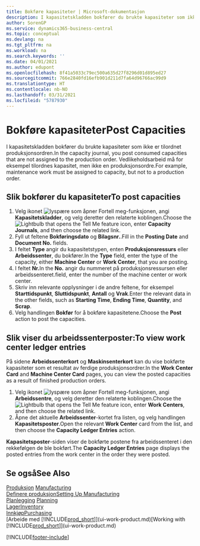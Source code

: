 ```yaml
---
title: Bokføre kapasiteter | Microsoft-dokumentasjon
description: I kapasitetskladden bokfører du brukte kapasiteter som ikke er tilordnet produksjonsordren. Vedlikeholdsarbeid må for eksempel tilordnes kapasitet, men ikke en produksjonsordre.
author: SorenGP
ms.service: dynamics365-business-central
ms.topic: conceptual
ms.devlang: na
ms.tgt_pltfrm: na
ms.workload: na
ms.search.keywords: ''
ms.date: 04/01/2021
ms.author: edupont
ms.openlocfilehash: 8f41a5033c79ec500a635d27f8296d01d895ed27
ms.sourcegitcommit: 766e2840fd16efb901d211d7fa64d96766ac99d9
ms.translationtype: HT
ms.contentlocale: nb-NO
ms.lasthandoff: 03/31/2021
ms.locfileid: "5787930"
---
```

# <a name="post-capacities"></a><span data-ttu-id="03cc0-104">Bokføre kapasiteter</span><span class="sxs-lookup"><span data-stu-id="03cc0-104">Post Capacities</span></span>
<span data-ttu-id="03cc0-105">I kapasitetskladden bokfører du brukte kapasiteter som ikke er tilordnet produksjonsordren.</span><span class="sxs-lookup"><span data-stu-id="03cc0-105">In the capacity journal, you post consumed capacities that are not assigned to the production order.</span></span> <span data-ttu-id="03cc0-106">Vedlikeholdsarbeid må for eksempel tilordnes kapasitet, men ikke en produksjonsordre.</span><span class="sxs-lookup"><span data-stu-id="03cc0-106">For example, maintenance work must be assigned to capacity, but not to a production order.</span></span>  

## <a name="to-post-capacities"></a><span data-ttu-id="03cc0-107">Slik bokfører du kapasiteter</span><span class="sxs-lookup"><span data-stu-id="03cc0-107">To post capacities</span></span>  
1.  <span data-ttu-id="03cc0-108">Velg ikonet ![lyspære som åpner Fortell meg-funksjonen](media/ui-search/search_small.png "Fortell hva du vil gjøre"), angi **Kapasitetskladder**, og velg deretter den relaterte koblingen.</span><span class="sxs-lookup"><span data-stu-id="03cc0-108">Choose the ![Lightbulb that opens the Tell Me feature](media/ui-search/search_small.png "Tell me what you want to do") icon, enter **Capacity Journals**, and then choose the related link.</span></span>  
2.  <span data-ttu-id="03cc0-109">Fyll ut feltene **Bokføringsdato** og **Bilagsnr.**.</span><span class="sxs-lookup"><span data-stu-id="03cc0-109">Fill in the **Posting Date** and **Document No.** fields.</span></span>  
3.  <span data-ttu-id="03cc0-110">I feltet **Type** angir du kapasitetstypen, enten **Produksjonsressurs** eller **Arbeidssenter**, du bokfører.</span><span class="sxs-lookup"><span data-stu-id="03cc0-110">In the **Type** field, enter the type of the capacity, either **Machine Center** or **Work Center**, that you are posting.</span></span>  
4.  <span data-ttu-id="03cc0-111">I feltet **Nr.**</span><span class="sxs-lookup"><span data-stu-id="03cc0-111">In the **No.**</span></span> <span data-ttu-id="03cc0-112">angir du nummeret på produksjonsressursen eller arbeidssenteret.</span><span class="sxs-lookup"><span data-stu-id="03cc0-112">field, enter the number of the machine center or work center.</span></span>  
5.  <span data-ttu-id="03cc0-113">Skriv inn relevante opplysninger i de andre feltene, for eksempel **Starttidspunkt**, **Sluttidspunkt**, **Antall** og **Vrak**.</span><span class="sxs-lookup"><span data-stu-id="03cc0-113">Enter the relevant data in the other fields, such as **Starting Time**, **Ending Time**, **Quantity**, and **Scrap**.</span></span>  
6.  <span data-ttu-id="03cc0-114">Velg handlingen **Bokfør** for å bokføre kapasitetene.</span><span class="sxs-lookup"><span data-stu-id="03cc0-114">Choose the **Post** action to post the capacities.</span></span>  

## <a name="to-view-work-center-ledger-entries"></a><span data-ttu-id="03cc0-115">Slik viser du arbeidssenterposter:</span><span class="sxs-lookup"><span data-stu-id="03cc0-115">To view work center ledger entries</span></span>  
<span data-ttu-id="03cc0-116">På sidene **Arbeidssenterkort** og **Maskinsenterkort** kan du vise bokførte kapasiteter som et resultat av ferdige produksjonsordrer.</span><span class="sxs-lookup"><span data-stu-id="03cc0-116">In the **Work Center Card** and **Machine Center Card** pages, you can view the posted capacities as a result of finished production orders.</span></span>    
1.  <span data-ttu-id="03cc0-117">Velg ikonet ![lyspære som åpner Fortell meg-funksjonen](media/ui-search/search_small.png "Fortell hva du vil gjøre"), angi **Arbeidssentre**, og velg deretter den relaterte koblingen.</span><span class="sxs-lookup"><span data-stu-id="03cc0-117">Choose the ![Lightbulb that opens the Tell Me feature](media/ui-search/search_small.png "Tell me what you want to do") icon, enter **Work Centers**, and then choose the related link.</span></span>  
2.  <span data-ttu-id="03cc0-118">Åpne det aktuelle **Arbeidssenter**-kortet fra listen, og velg handlingen **Kapasitetsposter**.</span><span class="sxs-lookup"><span data-stu-id="03cc0-118">Open the relevant **Work Center** card from the list, and then choose the **Capacity Ledger Entries** action.</span></span>  

<span data-ttu-id="03cc0-119">**Kapasitetsposter**-siden viser de bokførte postene fra arbeidssenteret i den rekkefølgen de ble bokført.</span><span class="sxs-lookup"><span data-stu-id="03cc0-119">The **Capacity Ledger Entries** page displays the posted entries from the work center in the order they were posted.</span></span>   

## <a name="see-also"></a><span data-ttu-id="03cc0-120">Se også</span><span class="sxs-lookup"><span data-stu-id="03cc0-120">See Also</span></span>  
<span data-ttu-id="03cc0-121">[Produksjon](production-manage-manufacturing.md)  </span><span class="sxs-lookup"><span data-stu-id="03cc0-121">[Manufacturing](production-manage-manufacturing.md)  </span></span>  
[<span data-ttu-id="03cc0-122">Definere produksjon</span><span class="sxs-lookup"><span data-stu-id="03cc0-122">Setting Up Manufacturing</span></span>](production-configure-production-processes.md)  
<span data-ttu-id="03cc0-123">[Planlegging](production-planning.md)    </span><span class="sxs-lookup"><span data-stu-id="03cc0-123">[Planning](production-planning.md)    </span></span>  
[<span data-ttu-id="03cc0-124">Lager</span><span class="sxs-lookup"><span data-stu-id="03cc0-124">Inventory</span></span>](inventory-manage-inventory.md)  
[<span data-ttu-id="03cc0-125">Innkjøp</span><span class="sxs-lookup"><span data-stu-id="03cc0-125">Purchasing</span></span>](purchasing-manage-purchasing.md)  
<span data-ttu-id="03cc0-126">[Arbeide med [!INCLUDE[prod_short](includes/prod_short.md)]](ui-work-product.md)</span><span class="sxs-lookup"><span data-stu-id="03cc0-126">[Working with [!INCLUDE[prod_short](includes/prod_short.md)]](ui-work-product.md)</span></span>


[!INCLUDE[footer-include](includes/footer-banner.md)]